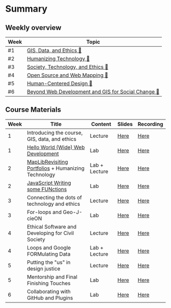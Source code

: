 # Summary

## Weekly overview

|Week|Topic|
|----|-----|
|#1|[GIS, Data, and Ethics :link:](week01.md)|
|#2|[Humanizing Technology :link:](week02.md)|
|#3|[Society, Technology, and Ethics :link:](week03.md)|
|#4|[Open Source and Web Mapping :link:](week04.md)|
|#5|[Human-Centered Design :link:](week05.md)|
|#6|[Beyond Web Development and GIS for Social Change :link:](week06.md)|

## Course Materials

|Week | Title | Content | Slides | Recording |
|-----|-------|------|--------|-----------|
|1|Introducing the course, GIS, data, and ethics|Lecture|[Here](../materials/AA191_S_W1_Lecture_1.pdf)|[Here](https://ucla.zoom.us/rec/share/TV69qIft5rKJmABxoKu2kWGD6mHFkBU7ppcQtyK6zHjftBn0uhHF9mJ10CBDCoAj.30gAp3rFCUQxYxLq)|
|1|[Hello World (Wide) Web Development](../labs/week1/index.md)|Lab|[Here](../materials/AA191_S_W1_Lab_1.pdf)|[Here](https://ucla.zoom.us/rec/share/8tyH5bHym3CzJiTKWcjrHKbBI_hRl-tt9mc6LCfD252UyugQaZgiFrptWEFTSIwv.ZdBbHsWZAX40vV-q)|
|2|[MapLibRevisiting Portfolios](../labs/week1b/index.md) + Humanizing Technology|Lab + Lecture|[Here](../materials/AA191_S_W2_Lecture_2.pdf)|[Here](https://ucla.zoom.us/rec/share/yDSPnMa0DrP-aBh7fUtCwfVQvG3joa-lk2VuS_u985XuTYUKCUgfN9VBVPII1TP8.JFOlATOhK0whrXgo)
|2|[JavaScript Writing some FUNctions](../labs/week2/index.md)|Lab|[Here](../materials/AA191_S_W2_Lab_2.pdf)|[Here](https://ucla.zoom.us/rec/share/8IMfEsCA9Z_BN1nsuntdmxr-BP9_pktuAwHIyIQQD583rn_WiZyaw-8f3F6S_W92.7wTnMYxLniD4rXi-)
|3|Connecting the dots of technology and ethics|Lecture|[Here](../materials/AA191_S_W3_Lecture_3.pdf)|[Here](https://ucla.zoom.us/rec/share/TV69qIft5rKJmABxoKu2kWGD6mHFkBU7ppcQtyK6zHjftBn0uhHF9mJ10CBDCoAj.30gAp3rFCUQxYxLq)|
|3|For-loops and Geo-J-cieON|Lab|[Here](../materials/AA191_S_W3_Lab_3.pdf)|[Here](https://ucla.zoom.us/rec/share/BJFW9f5FejtHmfVDjka_hQ5rPPOEqdjgx3xEsY5P2-j6YBUGjrt4wFELoUF2Ud7Z.oF34elNLkQUIfe9I)|
|4|Ethical Software and Developing for Civil Society|Lecture|[Here](../materials/AA191_S_W4_Lecture_4.pdf)|[Here](https://ucla.zoom.us/rec/share/BfOiS4yd_c9HH7Wl6cz1Gdhv14KId4C-v-8oZX3NyO76LrBIHfoGKazhB8mpQriD.53kDHw2KxqL9FW5t)|
|4|Loops and Google FORMulating Data|Lab + Lecture|[Here](../materials/AA191_S_W4_Lab_4.pdf)|[Here](https://ucla.zoom.us/rec/share/5ispFNnoVrk814ShGik2vREPWWgVEB5IqKFGE0mcfPn2krP9mHTDzj3c2om9MGoL.Yr-bQpdJUxQpzk3V)
|5|Putting the "us" in design justice|Lecture|[Here](../materials/AA191_S_W5_Lecture_5.pdf)|[Here](https://ucla.zoom.us/rec/share/z6ZSWHSrC8KmaF_ykIxb8U2CX--7qykq4Hp2-wAUyAqX5TeLk3gSNH1be9TJw-jc.LJSmsyGMo_Bvdah6)|
|5|Mentorship and Final Finishing Touches|Lab|[Here](../materials/AA191_S_W5_Lab_5.pdf)|[Here](https://ucla.zoom.us/rec/share/R3gnj941VfvGH0w-Q0koE-aX_9n5T3sRVJV8rbGZAoh0Y6VobH03R7SQc7PodYlS.Zj9_yL3fBqYFNw74)|
|6|Collaborating with GitHub and Plugins|Lab|[Here](../materials/AA191_S_W6_Lab_6.pdf)|[Here](https://ucla.zoom.us/rec/share/oPNok5SOIDXVBVFGnKS0BLzXqnryYFsib_7lTl7UW-l4HTfxxlySeftp-nrLu_Ff.qPX3cOYQc0tfEd49)|